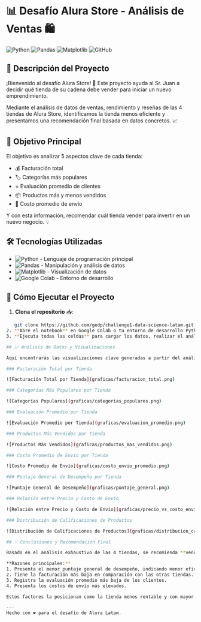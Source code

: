 # 📊 Desafío Alura Store - Análisis de Ventas 🛍️

![Python](https://img.shields.io/badge/Python-3776AB?style=for-the-badge&logo=python&logoColor=white)
![Pandas](https://img.shields.io/badge/Pandas-150458?style=for-the-badge&logo=pandas&logoColor=white)
![Matplotlib](https://img.shields.io/badge/Matplotlib-11557C?style=for-the-badge&logo=matplotlib&logoColor=white)
![GitHub](https://img.shields.io/badge/GitHub-100000?style=for-the-badge&logo=github&logoColor=white)

## 📝 Descripción del Proyecto

¡Bienvenido al desafío Alura Store! 🎯 Este proyecto ayuda al Sr. Juan a decidir qué tienda de su cadena debe vender para iniciar un nuevo emprendimiento.

Mediante el análisis de datos de ventas, rendimiento y reseñas de las 4 tiendas de Alura Store, identificamos la tienda menos eficiente y presentamos una recomendación final basada en datos concretos. 📈

## 🎯 Objetivo Principal

El objetivo es analizar 5 aspectos clave de cada tienda:
- 💰 Facturación total
- 🏷️ Categorías más populares
- ⭐ Evaluación promedio de clientes
- 📦 Productos más y menos vendidos
- 🚚 Costo promedio de envío

Y con esta información, recomendar cuál tienda vender para invertir en un nuevo negocio. 💡

## 🛠️ Tecnologías Utilizadas

- ![Python](https://img.shields.io/badge/Python-3776AB?style=for-the-badge&logo=python&logoColor=white) - Lenguaje de programación principal
- ![Pandas](https://img.shields.io/badge/Pandas-150458?style=for-the-badge&logo=pandas&logoColor=white) - Manipulación y análisis de datos
- ![Matplotlib](https://img.shields.io/badge/Matplotlib-11557C?style=for-the-badge&logo=matplotlib&logoColor=white) - Visualización de datos
- ![Google Colab](https://img.shields.io/badge/Google_Colab-F9AB00?style=for-the-badge&logo=googlecolab&logoColor=white) - Entorno de desarrollo

## 🚀 Cómo Ejecutar el Proyecto

1. **Clona el repositorio** 📥:    
```bash
   git clone https://github.com/gedp/challenge1-data-science-latam.git
2. **Abre el notebook** en Google Colab o tu entorno de desarrollo Python preferido.
3. **Ejecuta todas las celdas** para cargar los datos, realizar el análisis y generar las visualizaciones. ✨

## 📈 Análisis de Datos y Visualizaciones

Aquí encontrarás las visualizaciones clave generadas a partir del análisis de datos de las tiendas. Las imágenes se encuentran en la carpeta `graficas`.

### Facturación Total por Tienda

![Facturación Total por Tienda](graficas/facturacion_total.png)

### Categorías Más Populares por Tienda

![Categorías Populares](graficas/categorias_populares.png)

### Evaluación Promedio por Tienda

![Evaluación Promedio por Tienda](graficas/evaluacion_promedio.png)

### Productos Más Vendidos por Tienda

![Productos Más Vendidos](graficas/productos_mas_vendidos.png)

### Costo Promedio de Envío por Tienda

![Costo Promedio de Envío](graficas/costo_envio_promedio.png)

### Puntaje General de Desempeño por Tienda

![Puntaje General de Desempeño](graficas/puntaje_general.png)

### Relación entre Precio y Costo de Envío

![Relación entre Precio y Costo de Envío](graficas/precio_vs_costo_envio.png)

### Distribución de Calificaciones de Productos

![Distribución de Calificaciones de Productos](graficas/distribucion_calificaciones.png)

## 💡 Conclusiones y Recomendación Final

Basado en el análisis exhaustivo de las 4 tiendas, se recomienda **vender la Tienda 1**.

**Razones principales:**
1. Presenta el menor puntaje general de desempeño, indicando menor eficiencia.
2. Tiene la facturación más baja en comparación con las otras tiendas.
3. Registra la evaluación promedio más baja de los clientes.
4. Presenta los costos de envío más elevados.

Estos factores la posicionan como la tienda menos rentable y con mayor potencial de mejora o desinversión.

---
Hecho con ❤️ para el desafío de Alura Latam.
